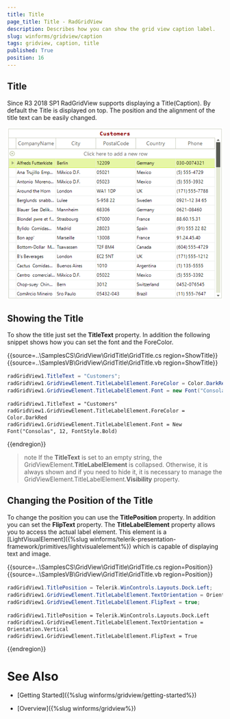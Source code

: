 ```yaml
---
title: Title
page_title: Title - RadGridView
description: Describes how you can show the grid view caption label.
slug: winforms/gridview/caption
tags: gridview, caption, title
published: True
position: 16
---
```


## Title

Since R3 2018 SP1 RadGridView supports displaying a Title(Caption). By default the Title is displayed on top. The position and the alignment of the title text can be easily changed. 

![WinForms RadGridView Title Text](images/gridview-caption001.png)

## Showing the Title

To show the title just set the __TitleText__ property. In addition the following snippet shows how you can set the font and the ForeColor.

{{source=..\SamplesCS\GridView\GridTitle\GridTitle.cs region=ShowTitle}} 
{{source=..\SamplesVB\GridView\GridTitle\GridTitle.vb region=ShowTitle}}

````C#
radGridView1.TitleText = "Customers";
radGridView1.GridViewElement.TitleLabelElement.ForeColor = Color.DarkRed;
radGridView1.GridViewElement.TitleLabelElement.Font = new Font("Consolas", 12, FontStyle.Bold);

````
````VB.NET
radGridView1.TitleText = "Customers"
radGridView1.GridViewElement.TitleLabelElement.ForeColor = Color.DarkRed
radGridView1.GridViewElement.TitleLabelElement.Font = New Font("Consolas", 12, FontStyle.Bold)

```` 

{{endregion}} 

>note If the **TitleText** is set to an empty string, the GridViewElement.**TitleLabelElement** is collapsed. Otherwise, it is always shown and if you need to hide it, it is necessary to manage the GridViewElement.TitleLabelElement.**Visibility** property. 

## Changing the Position of the Title

To change the position you can use the __TitlePosition__ property. In addition you can set the __FlipText__ property. The __TitleLabelElement__ property allows you to access the actual label element. This element is a [LightVisualElement]({%slug winforms/telerik-presentation-framework/primitives/lightvisualelement%}) which is capable of displaying text and image.


{{source=..\SamplesCS\GridView\GridTitle\GridTitle.cs region=Position}} 
{{source=..\SamplesVB\GridView\GridTitle\GridTitle.vb region=Position}}
````C#
radGridView1.TitlePosition = Telerik.WinControls.Layouts.Dock.Left;
radGridView1.GridViewElement.TitleLabelElement.TextOrientation = Orientation.Vertical;
radGridView1.GridViewElement.TitleLabelElement.FlipText = true;

````
````VB.NET
radGridView1.TitlePosition = Telerik.WinControls.Layouts.Dock.Left
radGridView1.GridViewElement.TitleLabelElement.TextOrientation = Orientation.Vertical
radGridView1.GridViewElement.TitleLabelElement.FlipText = True

````

{{endregion}} 


# See Also

* [Getting Started]({%slug winforms/gridview/getting-started%})

* [Overview]({%slug winforms/gridview%})
